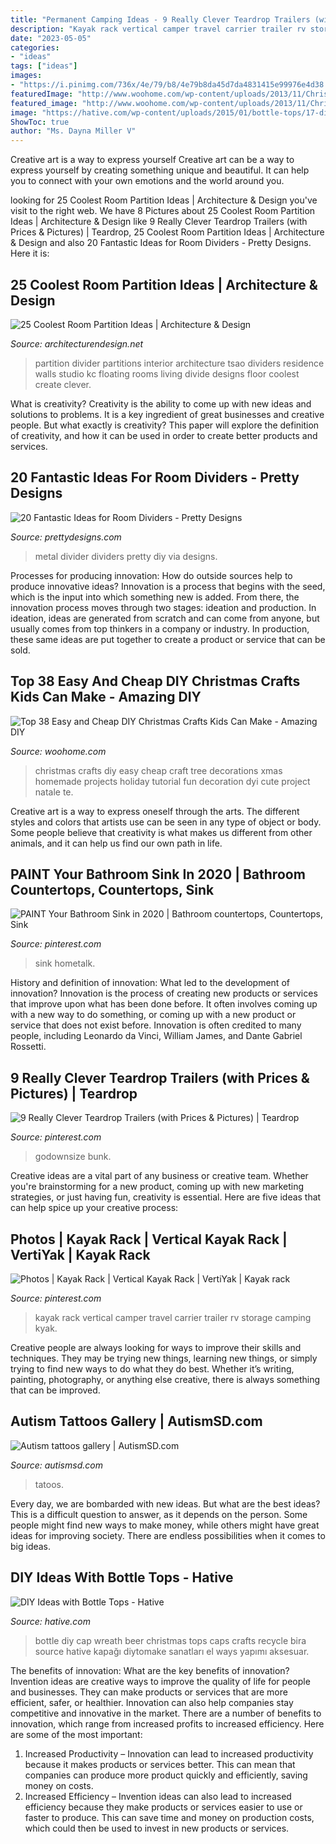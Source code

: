 ```yaml
---
title: "Permanent Camping Ideas - 9 Really Clever Teardrop Trailers (with Prices &amp; Pictures)"
description: "Kayak rack vertical camper travel carrier trailer rv storage camping kyak"
date: "2023-05-05"
categories:
- "ideas"
tags: ["ideas"]
images:
- "https://i.pinimg.com/736x/4e/79/b8/4e79b8da45d7da4831415e99976e4d38.jpg"
featuredImage: "http://www.woohome.com/wp-content/uploads/2013/11/Christmas-craft-for-kids-3.jpg"
featured_image: "http://www.woohome.com/wp-content/uploads/2013/11/Christmas-craft-for-kids-3.jpg"
image: "https://hative.com/wp-content/uploads/2015/01/bottle-tops/17-diy-ideas-with-bottle-tops.jpg"
ShowToc: true
author: "Ms. Dayna Miller V"
---
```



Creative art is a way to express yourself
Creative art can be a way to express yourself by creating something unique and beautiful. It can help you to connect with your own emotions and the world around you.

	

		
looking for 25 Coolest Room Partition Ideas | Architecture &amp; Design you've visit to the right web. We have 8 Pictures about 25 Coolest Room Partition Ideas | Architecture &amp; Design like 9 Really Clever Teardrop Trailers (with Prices &amp; Pictures) | Teardrop, 25 Coolest Room Partition Ideas | Architecture &amp; Design and also 20 Fantastic Ideas for Room Dividers - Pretty Designs. Here it is:
		
    
## 25 Coolest Room Partition Ideas | Architecture &amp; Design

<img loading=lazy src="https://cdn.architecturendesign.net/wp-content/uploads/2014/08/559.jpg" onerror="this.onerror=null;this.src='https://tse3.mm.bing.net/th?id=OIP.ezvH4qoRj1glBCBnrbwgYgHaLH&amp;pid=15.1';" alt="25 Coolest Room Partition Ideas | Architecture &amp; Design">

_Source: architecturendesign.net_

>partition divider partitions interior architecture tsao dividers residence walls studio kc floating rooms living divide designs floor coolest create clever. 

	

What is creativity?
Creativity is the ability to come up with new ideas and solutions to problems. It is a key ingredient of great businesses and creative people. But what exactly is creativity? This paper will explore the definition of creativity, and how it can be used in order to create better products and services.

    
## 20 Fantastic Ideas For Room Dividers - Pretty Designs

<img loading=lazy src="http://www.prettydesigns.com/wp-content/uploads/2015/10/Metal-Work.jpg" onerror="this.onerror=null;this.src='https://tse2.mm.bing.net/th?id=OIP.PSuiXeWP7HQctoDRynoTAgHaLf&amp;pid=15.1';" alt="20 Fantastic Ideas for Room Dividers - Pretty Designs">

_Source: prettydesigns.com_

>metal divider dividers pretty diy via designs. 

	

Processes for producing innovation: How do outside sources help to produce innovative ideas?
Innovation is a process that begins with the seed, which is the input into which something new is added. From there, the innovation process moves through two stages: ideation and production. In ideation, ideas are generated from scratch and can come from anyone, but usually comes from top thinkers in a company or industry. In production, these same ideas are put together to create a product or service that can be sold.

    
## Top 38 Easy And Cheap DIY Christmas Crafts Kids Can Make - Amazing DIY

<img loading=lazy src="http://www.woohome.com/wp-content/uploads/2013/11/Christmas-craft-for-kids-3.jpg" onerror="this.onerror=null;this.src='https://tse3.mm.bing.net/th?id=OIP.0qmqzcuVt6WiuMpQ-fFB_gHaLH&amp;pid=15.1';" alt="Top 38 Easy and Cheap DIY Christmas Crafts Kids Can Make - Amazing DIY">

_Source: woohome.com_

>christmas crafts diy easy cheap craft tree decorations xmas homemade projects holiday tutorial fun decoration dyi cute project natale te. 

	

Creative art is a way to express oneself through the arts. The different styles and colors that artists use can be seen in any type of object or body. Some people believe that creativity is what makes us different from other animals, and it can help us find our own path in life.

    
## PAINT Your Bathroom Sink In 2020 | Bathroom Countertops, Countertops, Sink

<img loading=lazy src="https://i.pinimg.com/736x/a8/72/36/a87236df3e5b0181c1e6b75a78cda537.jpg" onerror="this.onerror=null;this.src='https://tse2.mm.bing.net/th?id=OIP.kCdwYj0aE6DOSTXd13JVBwHaFj&amp;pid=15.1';" alt="PAINT Your Bathroom Sink in 2020 | Bathroom countertops, Countertops, Sink">

_Source: pinterest.com_

>sink hometalk. 

	

History and definition of innovation: What led to the development of innovation?
Innovation is the process of creating new products or services that improve upon what has been done before. It often involves coming up with a new way to do something, or coming up with a new product or service that does not exist before. Innovation is often credited to many people, including Leonardo da Vinci, William James, and Dante Gabriel Rossetti.

    
## 9 Really Clever Teardrop Trailers (with Prices &amp; Pictures) | Teardrop

<img loading=lazy src="https://i.pinimg.com/736x/a0/03/92/a0039237164bd5adb8e086e5afdf1a3a.jpg" onerror="this.onerror=null;this.src='https://tse4.mm.bing.net/th?id=OIP.JebFAXKj5Q6D11YrJMUHuwHaFj&amp;pid=15.1';" alt="9 Really Clever Teardrop Trailers (with Prices &amp; Pictures) | Teardrop">

_Source: pinterest.com_

>godownsize bunk. 

	

Creative ideas are a vital part of any business or creative team. Whether you're brainstorming for a new product, coming up with new marketing strategies, or just having fun, creativity is essential. Here are five ideas that can help spice up your creative process:

    
## Photos | Kayak Rack | Vertical Kayak Rack | VertiYak | Kayak Rack

<img loading=lazy src="https://i.pinimg.com/736x/4e/79/b8/4e79b8da45d7da4831415e99976e4d38.jpg" onerror="this.onerror=null;this.src='https://tse4.mm.bing.net/th?id=OIP.gVe7Ato0zXOXWZzUYYoKGgHaLx&amp;pid=15.1';" alt="Photos | Kayak Rack | Vertical Kayak Rack | VertiYak | Kayak rack">

_Source: pinterest.com_

>kayak rack vertical camper travel carrier trailer rv storage camping kyak. 

	

Creative people are always looking for ways to improve their skills and techniques. They may be trying new things, learning new things, or simply trying to find new ways to do what they do best. Whether it’s writing, painting, photography, or anything else creative, there is always something that can be improved.

    
## Autism Tattoos Gallery | AutismSD.com

<img loading=lazy src="https://autismsd.com/wp-content/uploads/2014/01/PHOTO_16270055_61862_39124621_ap.jpg" onerror="this.onerror=null;this.src='https://tse3.mm.bing.net/th?id=OIP._wFgPqLsoMsFJVIk1eYSkQHaJ6&amp;pid=15.1';" alt="Autism tattoos gallery | AutismSD.com">

_Source: autismsd.com_

>tatoos. 

	

Every day, we are bombarded with new ideas. But what are the best ideas? This is a difficult question to answer, as it depends on the person. Some people might find new ways to make money, while others might have great ideas for improving society. There are endless possibilities when it comes to big ideas.

    
## DIY Ideas With Bottle Tops - Hative

<img loading=lazy src="https://hative.com/wp-content/uploads/2015/01/bottle-tops/17-diy-ideas-with-bottle-tops.jpg" onerror="this.onerror=null;this.src='https://tse3.mm.bing.net/th?id=OIP.VihyGuQYKl9QbFiYTB1ecAHaJ4&amp;pid=15.1';" alt="DIY Ideas with Bottle Tops - Hative">

_Source: hative.com_

>bottle diy cap wreath beer christmas tops caps crafts recycle bira source hative kapağı diytomake sanatları el ways yapımı aksesuar. 

	

The benefits of innovation: What are the key benefits of innovation?
Invention ideas are creative ways to improve the quality of life for people and businesses. They can make products or services that are more efficient, safer, or healthier. Innovation can also help companies stay competitive and innovative in the market. There are a number of benefits to innovation, which range from increased profits to increased efficiency. Here are some of the most important: 
1. Increased Productivity – Innovation can lead to increased productivity because it makes products or services better. This can mean that companies can produce more product quickly and efficiently, saving money on costs. 
2. Increased Efficiency – Invention ideas can also lead to increased efficiency because they make products or services easier to use or faster to produce. This can save time and money on production costs, which could then be used to invest in new products or services.

